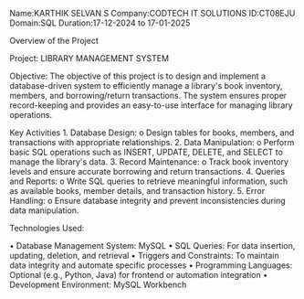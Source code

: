 Name:KARTHIK SELVAN S
Company:CODTECH IT SOLUTIONS
ID:CT08EJU
Domain:SQL
Duration:17-12-2024 to 17-01-2025

Overview of the Project

Project: LIBRARY MANAGEMENT SYSTEM


Objective:
      The objective of this project is to design and implement a database-driven system to 
efficiently manage a library's book inventory, members, and borrowing/return transactions. 
The system ensures proper record-keeping and provides an easy-to-use interface for 
managing library operations.


Key Activities
    1. Database Design:
            o Design tables for books, members, and transactions with appropriate relationships.
    2. Data Manipulation:
            o Perform basic SQL operations such as INSERT, UPDATE, DELETE, and SELECT to manage the library's data.
    3. Record Maintenance:
            o Track book inventory levels and ensure accurate borrowing and return transactions.
    4. Queries and Reports:
            o Write SQL queries to retrieve meaningful information, such as available books, member details, and transaction history.
    5. Error Handling:
            o Ensure database integrity and prevent inconsistencies during data manipulation.


Technologies Used:

   • Database Management System: MySQL
   • SQL Queries: For data insertion, updating, deletion, and retrieval
   • Triggers and Constraints: To maintain data integrity and automate specific processes
   • Programming Languages: Optional (e.g., Python, Java) for frontend or automation integration
   • Development Environment: MySQL Workbench 




              

